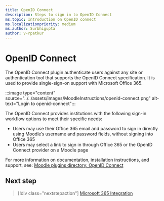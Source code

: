 ```yaml
---
title: OpenID Connect
description: Steps to sign in to OpenID Connect
ms.topic: Introduction on OpenID connect
ms.localizationpriority: medium
ms.author: Surbhigupta
author: v-rpatkur
---
```


# OpenID Connect

The OpenID Connect plugin authenticate users against any site or authentication tool that supports the OpenID Connect specification. It is used to provide single-sign-on support with Microsoft Office 365. 

:::image type="content" source="../../assets/images/MoodleInstructions/openid-connect.png" alt-text="Login to openid-connect":::

The OpenID Connect provides institutions with the following sign-in workflow options to meet their specific needs:

* Users may use their Office 365 email and password to sign in directly using Moodle’s username and password fields, without signing into Office 365
* Users may select a link to sign in through Office 365 or the OpenID Connect provider on a Moodle page 

For more information on documentation, installation instructions, and support, see:
[ Moodle plugins directory: OpenID Connect ](https://moodle.org/plugins/auth_oidc)

## Next step

> [!div class="nextstepaction"]
> [Microsoft 365 Integration](/teamblog)


